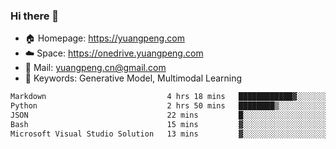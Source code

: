 ### Hi there 👋

- 🏠 Homepage: https://yuangpeng.com
- ☁️ Space: https://onedrive.yuangpeng.com
- 📧 Mail: yuangpeng.cn@gmail.com
- 🌅 Keywords: Generative Model, Multimodal Learning

<!--
**yuangpeng/yuangpeng** is a ✨ _special_ ✨ repository because its `README.md` (this file) appears on your GitHub profile.

Here are some ideas to get you started:

- 🔭 I’m currently working on ...
- 🌱 I’m currently learning ...
- 👯 I’m looking to collaborate on ...
- 🤔 I’m looking for help with ...
- 💬 Ask me about ...
- 📫 How to reach me: ...
- 😄 Pronouns: ...
- ⚡ Fun fact: ...
-->

<!--START_SECTION:waka-->

```txt
Markdown                           4 hrs 18 mins   ████████████▓░░░░░░░░░░░░   51.23 %
Python                             2 hrs 50 mins   ████████▒░░░░░░░░░░░░░░░░   33.70 %
JSON                               22 mins         █░░░░░░░░░░░░░░░░░░░░░░░░   04.54 %
Bash                               15 mins         ▓░░░░░░░░░░░░░░░░░░░░░░░░   03.14 %
Microsoft Visual Studio Solution   13 mins         ▓░░░░░░░░░░░░░░░░░░░░░░░░   02.60 %
```

<!--END_SECTION:waka-->
